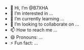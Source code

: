 - 👋 Hi, I’m @B7XHA
- 👀 I’m interested in ...
- 🌱 I’m currently learning ...
- 💞️ I’m looking to collaborate on ...
- 📫 How to reach me ...
- 😄 Pronouns: ...
- ⚡ Fun fact: ...

<!---
B7XHA/B7XHA is a ✨ special ✨ repository because its `README.md` (this file) appears on your GitHub profile.
You can click the Preview link to take a look at your changes.
--->
